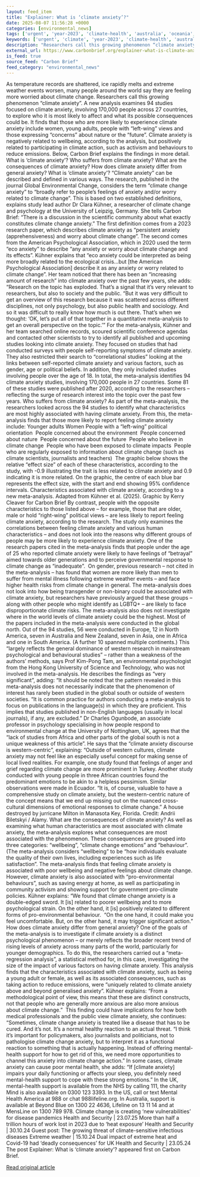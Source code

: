 ```yaml
---
layout: feed_item
title: "Explainer: What is ‘climate anxiety’?"
date: 2025-08-07 11:56:28 +0000
categories: [environmental_news]
tags: ['urgent', 'year-2023', 'climate-health', 'australia', 'oceania', 'public-health']
keywords: ['urgent', 'climate', 'year-2023', 'climate-health', 'australia', 'oceania', 'what', 'explainer']
description: "Researchers call this growing phenomenon “climate anxiety”"
external_url: https://www.carbonbrief.org/explainer-what-is-climate-anxiety/
is_feed: true
source_feed: "Carbon Brief"
feed_category: "environmental_news"
---
```


As temperature records are shattered, ice rapidly melts and extreme weather events worsen, many people around the world say they are feeling more worried about climate change. Researchers call this growing phenomenon “climate anxiety”. A new analysis examines 94 studies focused on climate anxiety, involving 170,000 people across 27 countries, to explore who it is most likely to affect and what its possible consequences could be. It finds that those who are more likely to experience climate anxiety include women, young adults, people with “left-wing” views and those expressing “concerns” about nature or the “future”. Climate anxiety is negatively related to wellbeing, according to the analysis, but positively related to participating in climate action, such as activism and behaviours to reduce emissions. Below, Carbon Brief explains the findings in more detail. What is ‘climate anxiety’? Who suffers from climate anxiety? What are the consequences of climate anxiety? How does climate anxiety differ from general anxiety? What is ‘climate anxiety’? “Climate anxiety” can be described and defined in various ways. The research, published in the journal Global Environmental Change, considers the term “climate change anxiety” to “broadly refer to people’s feelings of anxiety and/or worry related to climate change”. This is based on two established definitions, explains study lead author Dr Clara Kühner, a researcher of climate change and psychology at the University of Leipzig, Germany. She tells Carbon Brief: “There is a discussion in the scientific community about what exactly constitutes climate change anxiety.” The first definition comes from a 2023 research paper, which describes climate anxiety as “persistent anxiety (apprehensiveness) and worry about climate change”. The second comes from the American Psychological Association, which in 2020 used the term “eco anxiety” to describe “any anxiety or worry about climate change and its effects”. Kühner explains that “eco anxiety could be interpreted as being more broadly related to the ecological crisis…but [the American Psychological Association] describe it as any anxiety or worry related to climate change”. Her team noticed that there has been an “increasing amount of research” into climate anxiety over the past few years, she adds: “Research on the topic has exploded. That&#8217;s a signal that it&#8217;s very relevant to researchers, but also to society and the public. “But it was very difficult to get an overview of this research because it was scattered across different disciplines, not only psychology, but also public health and sociology. And so it was difficult to really know how much is out there. That&#8217;s when we thought: ‘OK, let&#8217;s put all of that together in a quantitative meta-analysis to get an overall perspective on the topic.’” For the meta-analysis, Kühner and her team searched online records, scoured scientific conference agendas and contacted other scientists to try to identify all published and upcoming studies looking into climate anxiety. They focused on studies that had conducted surveys with people self-reporting symptoms of climate anxiety. They also restricted their search to “correlational studies” looking at the links between self-reported climate anxiety and various factors, such as gender, age or political beliefs. In addition, they only included studies involving people over the age of 18. In total, the meta-analysis identifies 94 climate anxiety studies, involving 170,000 people in 27 countries. Some 81 of these studies were published after 2020, according to the researchers – reflecting the surge of research interest into the topic over the past few years. Who suffers from climate anxiety? As part of the meta-analysis, the researchers looked across the 94 studies to identify what characteristics are most highly associated with having climate anxiety. From this, the meta-analysis finds that those more likely to report feeling climate anxiety include: Younger adults Women People with a “left-wing” political orientation&nbsp; People concerned about the environment&nbsp; People concerned about nature&nbsp; People concerned about the future&nbsp; People who believe in climate change&nbsp; People who have been exposed to climate impacts&nbsp; People who are regularly exposed to information about climate change (such as climate scientists, journalists and teachers)&nbsp; The graphic below shows the relative “effect size” of each of these characteristics, according to the study, with -0.9 illustrating the trait is less related to climate anxiety and 0.9 indicating it is more related. On the graphic, the centre of each blue bar represents the effect size, with the start and end showing 95% confidence intervals. Characteristics associated with climate anxiety, according to a new meta-analysis. Adapted from Kühner et al. (2025). Graphic by Kerry Cleaver for Carbon Brief By contrast, people with the opposite characteristics to those listed above – for example, those that are older, male or hold “right-wing” political views – are less likely to report feeling climate anxiety, according to the research. The study only examines the correlations between feeling climate anxiety and various human characteristics – and does not look into the reasons why different groups of people may be more likely to experience climate anxiety. One of the research papers cited in the meta-analysis finds that people under the age of 25 who reported climate anxiety were likely to have feelings of “betrayal” aimed towards older generations and to perceive governmental response to climate change as “inadequate”.&nbsp; On gender, previous research – not cited in the meta-analysis – has found that women are more likely than men to suffer from mental illness following extreme weather events – and face higher health risks from climate change in general. The meta-analysis does not look into how being transgender or non-binary could be associated with climate anxiety, but researchers have previously argued that these groups – along with other people who might identify as LGBTQ+ – are likely to face disproportionate climate risks. The meta-analysis also does not investigate where in the world levels of climate anxiety could be the highest. Most of the papers included in the meta-analysis were conducted in the global north. Out of the 94 studies, 56 were conducted in Europe, 12 in North America, seven in Australia and New Zealand, seven in Asia, one in Africa and one in South America. (A further 10 spanned multiple continents.) This “largely reflects the general dominance of western research in mainstream psychological and behavioural studies” – rather than a weakness of the authors’ methods, says Prof Kim-Pong Tam, an environmental psychologist from the Hong Kong University of Science and Technology, who was not involved in the meta-analysis. He describes the findings as “very significant”, adding: “It should be noted that the pattern revealed in this meta-analysis does not necessarily indicate that the phenomenon of interest has rarely been studied in the global south or outside of western societies. “It is common practice for authors conducting a meta-analysis to focus on publications in the language(s) in which they are proficient. This implies that studies published in non-English languages (usually in local journals), if any, are excluded.” Dr Charles Ogunbode, an associate professor in psychology specialising in how people respond to environmental change at the University of Nottingham, UK, agrees that the “lack of studies from Africa and other parts of the global south is not a unique weakness of this article”. He says that the “climate anxiety discourse is western-centric”, explaining: “Outside of western cultures, climate anxiety may not feel like an especially useful concept for making sense of local lived realities. For example, one study found that feelings of anger and grief regarding climate change are more prominent in Turkey. Another study conducted with young people in three African countries found the predominant emotions to be akin to a helpless pessimism. Similar observations were made in Ecuador. “It is, of course, valuable to have a comprehensive study on climate anxiety, but the western-centric nature of the concept means that we end up missing out on the nuanced cross-cultural dimensions of emotional responses to climate change.” A house destroyed by jurricane Milton in Manasota Key, Florida. Credit: Andrii Biletskyi / Alamy. What are the consequences of climate anxiety? As well as examining what human characteristics are most associated with climate anxiety, the meta-analysis explores what consequences are most associated with the phenomenon. These consequences are grouped into three categories: “wellbeing”, “climate change emotions” and “behaviour”. (The meta-analysis considers “wellbeing” to be “how individuals evaluate the quality of their own lives, including experiences such as life satisfaction”. The meta-analysis finds that feeling climate anxiety is associated with poor wellbeing and negative feelings about climate change. However, climate anxiety is also associated with “pro-environmental behaviours”, such as saving energy at home, as well as participating in community activism and showing support for government pro-climate policies. Kühner explains: “We found that climate change anxiety is a double-edged sword. It [is] related to poorer wellbeing and to more psychological strain. On the other hand, it [is] positively related to different forms of pro-environmental behaviour.&nbsp; “On the one hand, it could make you feel uncomfortable. But, on the other hand, it may trigger significant action.” How does climate anxiety differ from general anxiety? One of the goals of the meta-analysis is to investigate if climate anxiety is a distinct psychological phenomenon – or merely reflects the broader recent trend of rising levels of anxiety across many parts of the world, particularly for younger demographics. To do this, the researchers carried out a “meta-regression analysis”, a statistical method for, in this case, investigating the size of the impact of various factors on having climate anxiety. This analysis finds that the characteristics associated with climate anxiety, such as being a young adult or female, as well as its associated consequences, such as taking action to reduce emissions, were “uniquely related to climate anxiety above and beyond generalised anxiety”. Kühner explains: “From a methodological point of view, this means that these are distinct constructs, not that people who are generally more anxious are also more anxious about climate change.”&nbsp; This finding could have implications for how both medical professionals and the public view climate anxiety, she continues: “Sometimes, climate change anxiety is treated like a disease that has to be cured. And it’s not. It’s a normal healthy reaction to an actual threat. “I think it’s important for policymakers, also journalists and politicians, not to pathologise climate change anxiety, but to interpret it as a functional reaction to something that is actually happening. Instead of offering mental-health support for how to get rid of this, we need more opportunities to channel this anxiety into climate change action.” In some cases, climate anxiety can cause poor mental health, she adds: “If [climate anxiety] impairs your daily functioning or affects your sleep, you definitely need mental-health support to cope with these strong emotions.” In the UK, mental-health support is available from the NHS by calling 111, the charity Mind is also available on 0300 123 3393. In the US, call or text Mental Health America at 988 or chat 988lifeline.org. In Australia, support is available at Beyond Blue on 1300 22 4636, Lifeline on 13 11 14 and at MensLine on 1300 789 978. Climate change is creating ‘new vulnerabilities’ for disease pandemics Health and Security | 23.07.25 More than half a trillion hours of work lost in 2023 due to ‘heat exposure’ Health and Security | 30.10.24 Guest post: The growing threat of climate-sensitive infectious diseases Extreme weather | 15.10.24 Dual impact of extreme heat and Covid-19 had ‘deadly consequences’ for UK Health and Security | 23.05.24 The post Explainer: What is ‘climate anxiety’? appeared first on Carbon Brief.

[Read original article](https://www.carbonbrief.org/explainer-what-is-climate-anxiety/)
